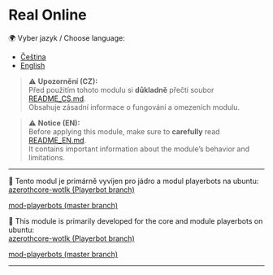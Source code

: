 # Real Online


🌍 Vyber jazyk / Choose language:
- [Čeština](./README_CS.md)
- [English](./README_EN.md)

> ⚠️ **Upozornění (CZ):**  
> Před použitím tohoto modulu si **důkladně** přečti soubor [README_CS.md](./README_CS.md).  
> Obsahuje zásadní informace o fungování a omezeních modulu.  

> ⚠️ **Notice (EN):**  
> Before applying this module, make sure to **carefully** read [README_EN.md](./README_EN.md).  
> It contains important information about the module’s behavior and limitations.  

----------------------------------------------------------------------------------------------------------------

🔧 Tento modul je primárně vyvíjen pro jádro a modul playerbots na ubuntu:  
[azerothcore-wotlk (Playerbot branch)](https://github.com/liyunfan1223/azerothcore-wotlk/tree/Playerbot)

[mod-playerbots (master branch)](https://github.com/liyunfan1223/mod-playerbots)

🔧 This module is primarily developed for the core and module playerbots on ubuntu:  
[azerothcore-wotlk (Playerbot branch)](https://github.com/liyunfan1223/azerothcore-wotlk/tree/Playerbot)

[mod-playerbots (master branch)](https://github.com/liyunfan1223/mod-playerbots)

----------------------------------------------------------------------------------------------------------------






